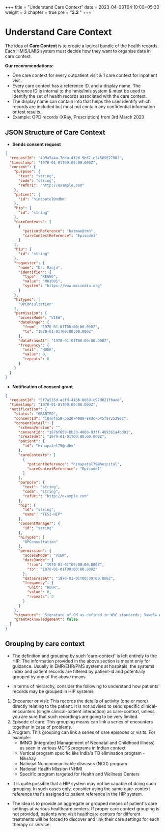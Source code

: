 +++
title = "Understand Care Context"
date = 2023-04-03T04:10:00+05:30
weight = 2
chapter = true
pre = "<b>3.2 </b>"
+++

# Understand Care Context

The idea of **Care Context** is to create a logical bundle of the health records. Each HMIS/LMIS system must decide how they want to organise data in care context.

**Our recommendations:**
- One care context for every outpatient visit & 1 care context for inpatient visit.
- Every care context has a reference ID, and a display name. The reference ID is internal to the hmis/lmis system & must be used to identify the set of health records associated with the care context.
- The display name can contain info that helps the user identify which records are included but must not contain any confidential information or test results.
- Example: OPD records (XRay, Prescription) from 3rd March 2023

## JSON Structure of Care Context

- **Sends consent request**

```json
{
  "requestId": "499a5a4a-7dda-4f20-9b67-e24589627061",
  "timestamp": "1970-01-01T00:00:00.000Z",
  "consent": {
    "purpose": {
      "text": "string",
      "code": "string",
      "refUri": "http://example.com"
    },
    "patient": {
      "id": "hinapatel@ndhm"
    },
    "hip": {
      "id": "string"
    },
    "careContexts": [
      {
        "patientReference": "batman@tmh",
        "careContextReference": "Episode1"
      }
    ],
    "hiu": {
      "id": "string"
    },
    "requester": {
      "name": "Dr. Manju",
      "identifier": {
        "type": "REGNO",
        "value": "MH1001",
        "system": "https://www.mciindia.org"
      }
    },
    "hiTypes": [
      "OPConsultation"
    ],
    "permission": {
      "accessMode": "VIEW",
      "dateRange": {
        "from": "1970-01-01T00:00:00.000Z",
        "to": "1970-01-01T00:00:00.000Z"
      },
      "dataEraseAt": "1970-01-01T00:00:00.000Z",
      "frequency": {
        "unit": "HOUR",
        "value": 0,
        "repeats": 0
      }
    }
  }
}
```

- **Notification of consent grant**

```json
{
  "requestId": "5f7a535d-a3fd-416b-b069-c97d021fbacd",
  "timestamp": "1970-01-01T00:00:00.000Z",
  "notification": {
    "status": "GRANTED",
    "consentId": "1876f659-bb20-4000-88dc-b45f97252901",
    "consentDetail": {
      "schemaVersion": "",
      "consentId": "1876f659-bb20-4000-83ff-489361a4bd01",
      "createdAt": "1970-01-01T00:00:00.000Z",
      "patient": {
        "id": "hinapatel79@ndhm"
      },
      "careContexts": [
        {
          "patientReference": "hinapatel79@hospital",
          "careContextReference": "Episode1"
        }
      ],
      "purpose": {
        "text": "string",
        "code": "string",
        "refUri": "http://example.com"
      },
      "hip": {
        "id": "string",
        "name": "TESI-HIP"
      },
      "consentManager": {
        "id": "string"
      },
      "hiTypes": [
        "OPConsultation"
      ],
      "permission": {
        "accessMode": "VIEW",
        "dateRange": {
          "from": "1970-01-01T00:00:00.000Z",
          "to": "1970-01-01T00:00:00.000Z"
        },
        "dataEraseAt": "1970-01-01T00:00:00.000Z",
        "frequency": {
          "unit": "HOUR",
          "value": 0,
          "repeats": 0
        }
      }
    },
    "signature": "Signature of CM as defined in W3C standards; Base64 encoded",
    "grantAcknowledgement": false
  }
}
```

## Grouping by care context
- The definition and grouping by such 'care-context' is left entirely to the HIP. The information provided in the above section is meant only for guidance. Usually in EMR/EHR/PMS systems at hospitals, the systems index and patient records are filtered by patient-id and potentially grouped by any of the above means.

- In terms of hierarchy, consider the following to understand how patients' records may be grouped in HIP systems:

1. Encounter or visit: This records the details of activity (one or more) directly relating to the patient. It is not advised to send specific clinical-encounters (single clinical-patient interaction) as care-context, unless you are sure that such recordings are going to be very limited.
2. Episode of care: This grouping means can link a series of encounters together in case of problems.
3. Program: This grouping can link a series of care episodes or visits. For example:
	- IMNCI (Integrated Management of Neonatal and Childhood Illness) as seen in various MCTS programs in Indian context
	- Vertical program specific like India's TB elimination program - Nikshay
	- National Noncommunicable diseases (NCD) program
	- National Health Mission (NHM)
	- Specific program targeted for Health and Wellness Centers

- It is quite possible that a HIP system may not be capable of doing such grouping. In such cases only, consider using the same care-context reference that's assigned to patient reference in the HIP system.

- The idea is to provide an aggregate or grouped means of patient's care settings at various healthcare centers. If proper care context grouping is not provided, patients who visit healthcare centers for different treatments will be forced to discover and link their care settings for each therapy or service.